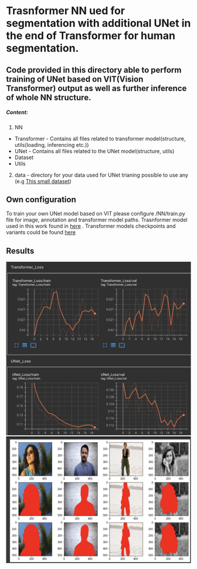 # Trasnformer NN ued for segmentation with additional UNet in the end of Transformer for human segmentation.
## Code provided in this directory able to perform training of UNet based on VIT(Vision Transformer) output as well as further inference of whole NN structure.
##### Content:
1. NN 
  - Transformer - Contains all files related to transformer model(structure, utils(loading, inferencing etc.))
  - UNet - Contains all files related to the UNet model(structure, utils)
  - Dataset
  - Utils
2. data - directory for your data used for UNet trianing possible to use any (e.g [This small dataset](https://github.com/VikramShenoy97/Human-Segmentation-Dataset))

## Own configuration
To train your own UNet model based on VIT please configure /NN/train.py file for image, annotation and transformer model paths. 
Trasnformer model used in this work found in [here](https://github.com/rstrudel/segmenter) . Transformer models checkpoints and variants could be found [here](https://github.com/rstrudel/segmenter)


## Results
![Losses](https://github.com/qvuer7/VIT_Unet_Segm/blob/6a1796fd56adbb86568c5f693d6427056707969f/Screenshot%202022-08-17%20at%2020.16.05.png)
![Vizualisation](https://github.com/qvuer7/VIT_Unet_Segm/blob/6a1796fd56adbb86568c5f693d6427056707969f/Screenshot%202022-08-18%20at%2017.09.53.png)

